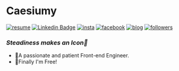 # Caesiumy
[![resume](https://img.shields.io/badge/Resume-white?style=for-the-badge&logo=notion&logoColor=black&link=https://caesiumy.notion.site/4d6e764b28e94d34ac0b56ea388822ae)](https://caesiumy.notion.site/4d6e764b28e94d34ac0b56ea388822ae)
[![Linkedin Badge](https://img.shields.io/badge/-LinkedIn-blue?style=for-the-badge&logo=Linkedin&logoColor=white&link=https://www.linkedin.com/in/chang-sik-yoon-120757217/)](https://www.linkedin.com/in/chang-sik-yoon-120757217/)
[![insta](https://img.shields.io/badge/Instagram-ff69b4?style=for-the-badge&logo=instagram&logoColor=white&link=https://www.instagram.com/caesium_y/)](https://www.instagram.com/caesium_y/)
[![facebook](https://img.shields.io/badge/-Facebook-1877f2?style=for-the-badge&logo=facebook&logoColor=white&link=https://www.facebook.com/mn0658/)](https://www.facebook.com/mn0658/)
[![blog](https://img.shields.io/badge/github-blog-000000?style=for-the-badge&logo=github&logoColor=white&link=https://caesiumy.github.io/)](https://caesiumy.github.io/)
[![followers](https://img.shields.io/github/followers/caesiumy?style=for-the-badge&logo=github&link=https://github.com/CaesiumY)](https://github.com/CaesiumY)


### *Steadiness makes an Icon🌠*
- 🛴A passionate and patient Front-end Engineer.
- 🎉Finally I'm Free!
  
<br>
